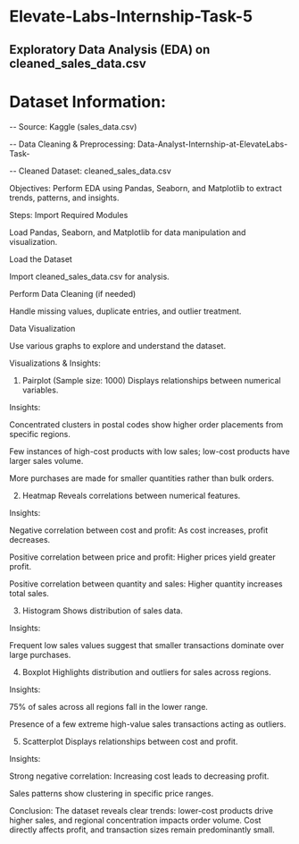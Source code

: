 # Elevate-Labs-Internship-Task-5

## Exploratory Data Analysis (EDA) on cleaned_sales_data.csv
# Dataset Information:
-- Source: Kaggle (sales_data.csv)

-- Data Cleaning & Preprocessing: Data-Analyst-Internship-at-ElevateLabs-Task-

-- Cleaned Dataset: cleaned_sales_data.csv

Objectives:
Perform EDA using Pandas, Seaborn, and Matplotlib to extract trends, patterns, and insights.

Steps:
Import Required Modules

Load Pandas, Seaborn, and Matplotlib for data manipulation and visualization.

Load the Dataset

Import cleaned_sales_data.csv for analysis.

Perform Data Cleaning (if needed)

Handle missing values, duplicate entries, and outlier treatment.

Data Visualization

Use various graphs to explore and understand the dataset.

Visualizations & Insights:
1. Pairplot (Sample size: 1000)
Displays relationships between numerical variables.

Insights:

Concentrated clusters in postal codes show higher order placements from specific regions.

Few instances of high-cost products with low sales; low-cost products have larger sales volume.

More purchases are made for smaller quantities rather than bulk orders.

2. Heatmap
Reveals correlations between numerical features.

Insights:

Negative correlation between cost and profit: As cost increases, profit decreases.

Positive correlation between price and profit: Higher prices yield greater profit.

Positive correlation between quantity and sales: Higher quantity increases total sales.

3. Histogram
Shows distribution of sales data.

Insights:

Frequent low sales values suggest that smaller transactions dominate over large purchases.

4. Boxplot
Highlights distribution and outliers for sales across regions.

Insights:

75% of sales across all regions fall in the lower range.

Presence of a few extreme high-value sales transactions acting as outliers.

5. Scatterplot
Displays relationships between cost and profit.

Insights:

Strong negative correlation: Increasing cost leads to decreasing profit.

Sales patterns show clustering in specific price ranges.

Conclusion:
The dataset reveals clear trends: lower-cost products drive higher sales, and regional concentration impacts order volume. Cost directly affects profit, and transaction sizes remain predominantly small.
